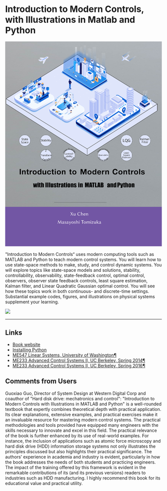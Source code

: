 # Introduction to Modern Controls, with Illustrations in Matlab and Python

![](/assets/images/frontcover.png)

"Introduction to Modern Controls“ uses modern computing tools such as MATLAB and Python to teach modern control systems. You will learn how to use state-space methods to make, study, and control dynamic systems. You will explore topics like state-space models and solutions, stability, controllability, observability, state-feedback control, optimal control, observers, observer state feedback controls, least square estimation, Kalman filter, and Linear Quadratic Gaussian optimal control. You will see how these topics work in both continuous- and discrete-time settings. Substantial example codes, figures, and illustrations on physical systems supplement your learning.

![](/assets/images/ample-examples.gif)

---

## Links

- [Book website](https://mcimp-book.github.io/mcimp/)
- [Installing Python](/_pages/how-to-install-python.md)
- [ME547 Linear Systems, University of Washington¶](https://faculty.washington.edu/chx/teaching/me547/)
- [ME233 Advanced Control Systems II, UC Berkeley, Spring 2014¶](https://faculty.washington.edu/chx/teaching/advcontrol2/)
- [ME233 Advanced Control Systems II, UC Berkeley, Spring 2016¶](https://berkeley-me233.github.io)

## Comments from Users
Guoxiao Guo, Director of System Design at Western Digital Corp and coauthor of "Hard disk drive: mechatronics and control": "Introduction to Modern Controls with Illustrations in MATLAB and Python" is a well-rounded textbook that expertly combines theoretical depth with practical application. Its clear explanations, extensive examples, and practical exercises make it an invaluable resource for mastering modern control systems. The practical methodologies and tools provided have equipped many engineers with the skills necessary to innovate and excel in this field. The practical relevance of the book is further enhanced by its use of real-world examples. For instance, the inclusion of applications such as atomic force microscopy and hard disk drive (HDD) information storage systems not only illustrates the principles discussed but also highlights their practical significance. The authors’ experience in academia and industry is evident, particularly in how the book addresses the needs of both students and practicing engineers. The impact of the training offered by this framework is evident in the remarkable contributions of its (and its previous versions) readers to industries such as HDD manufacturing. I highly recommend this book for its educational value and practical utility.
